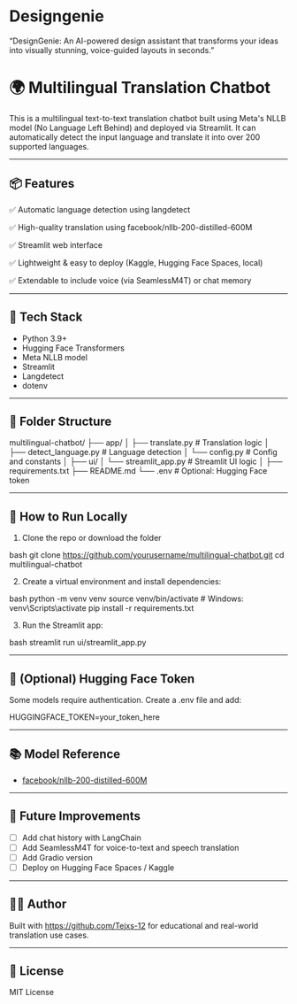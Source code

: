 # Designgenie
“DesignGenie: An AI-powered design assistant that transforms your ideas into visually stunning, voice-guided layouts in seconds.”
# 🌍 Multilingual Translation Chatbot

This is a multilingual text-to-text translation chatbot built using Meta's NLLB model (No Language Left Behind) and deployed via Streamlit. It can automatically detect the input language and translate it into over 200 supported languages.

---

## 📦 Features

✅ Automatic language detection using langdetect

✅ High-quality translation using facebook/nllb-200-distilled-600M

✅ Streamlit web interface

✅ Lightweight & easy to deploy (Kaggle, Hugging Face Spaces, local)

✅ Extendable to include voice (via SeamlessM4T) or chat memory

---

## 🧰 Tech Stack

- Python 3.9+
- Hugging Face Transformers
- Meta NLLB model
- Streamlit
- Langdetect
- dotenv

---

## 📁 Folder Structure


multilingual-chatbot/
├── app/
│   ├── translate.py           # Translation logic
│   ├── detect_language.py     # Language detection
│   └── config.py              # Config and constants
│
├── ui/
│   └── streamlit_app.py       # Streamlit UI logic
│
├── requirements.txt
├── README.md
└── .env                       # Optional: Hugging Face token


---

## 🚀 How to Run Locally

1. Clone the repo or download the folder

bash
git clone https://github.com/yourusername/multilingual-chatbot.git
cd multilingual-chatbot


2. Create a virtual environment and install dependencies:

bash
python -m venv venv
source venv/bin/activate      # Windows: venv\Scripts\activate
pip install -r requirements.txt


3. Run the Streamlit app:

bash
streamlit run ui/streamlit_app.py


---

## 🔐 (Optional) Hugging Face Token

Some models require authentication. Create a .env file and add:


HUGGINGFACE_TOKEN=your_token_here


---

## 📚 Model Reference

- [facebook/nllb-200-distilled-600M](https://huggingface.co/facebook/nllb-200-distilled-600M)

---

## 🧠 Future Improvements

- [ ] Add chat history with LangChain
- [ ] Add SeamlessM4T for voice-to-text and speech translation
- [ ] Add Gradio version
- [ ] Deploy on Hugging Face Spaces / Kaggle

---

## 🧑‍💻 Author

Built with https://github.com/Tejxs-12 for educational and real-world translation use cases.

---

## 📄 License

MIT License
